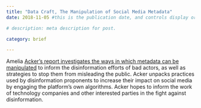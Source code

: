 ```yaml
---
title: "Data Craft, The Manipulation of Social Media Metadata"
date: 2018-11-05 #this is the publication date, and controls display order.

# description: meta description for post.

category: brief

---
```


Amelia [Acker’s report investigates the ways in which metadata can be manipulated][link] to inform the disinformation efforts of bad actors, as well as strategies to stop them from misleading the public. Acker unpacks practices used by disinformation proponents to increase their impact on social media by engaging the platform’s own algorithms. Acker hopes to inform the work of technology companies and other interested parties in the fight against disinformation.

[link]: https://datasociety.net/output/data-craft/

